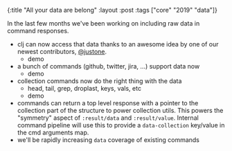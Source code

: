 {:title "All your data are belong"
 :layout :post
 :tags  ["core" "2019" "data"]}

In the last few months we've been working on including raw data in command
responses.

- clj can now access that data thanks to an awesome idea by one of our newest
  contributors, [@justone](https://github.com/justone).
  - demo
- a bunch of commands (github, twitter, jira, ...) support data now
  - demo
- collection commands now do the right thing with the data
  - head, tail, grep, droplast, keys, vals, etc
  - demo
- commands can return a top level response with a pointer to the collection part
  of the structure to power collection utils. This powers the "symmetry" aspect
  of `:result/data` and `:result/value`. Internal command pipeline will use this
  to provide a `data-collection` key/value in the cmd arguments map.
- we'll be rapidly increasing `data` coverage of existing commands
